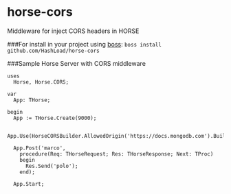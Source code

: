 # horse-cors
Middleware for inject CORS headers in HORSE

###For install in your project using [boss](https://github.com/HashLoad/boss):
`boss install github.com/HashLoad/horse-cors`

###Sample Horse Server with CORS middleware
```delphi
uses
  Horse, Horse.CORS;

var
  App: THorse;

begin
  App := THorse.Create(9000);

  App.Use(HorseCORSBuilder.AllowedOrigin('https://docs.mongodb.com').Build());
  
  App.Post('marco',
    procedure(Req: THorseRequest; Res: THorseResponse; Next: TProc)
    begin
      Res.Send('polo');
    end);

  App.Start;
```
